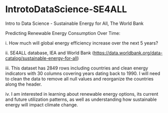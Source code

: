 # IntrotoDataScience-SE4ALL
Intro to Data Science - Sustainable Energy for All, The World Bank

Predicting Renewable Energy Consumption Over Time:

i.  How much will global energy efficiency increase over the next 5 years?

ii. SE4ALL database, IEA and World Bank (https://data.worldbank.org/data-catalog/sustainable-energy-for-all)

iii. This dataset has 2849 rows including countries and clean energy indicators with 30 columns covering years dating back to 1990.  I will need to clean the data to remove all null values and reorganize the countries along the header.

iv.  I am interested in learning about renewable energy options, its current and future utilization patterns, as well as understanding how sustainable energy will impact climate change.
